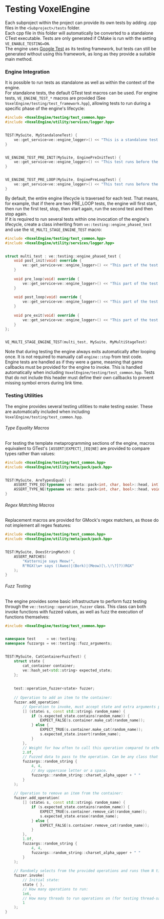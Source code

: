 # Testing VoxelEngine
Each subproject within the project can provide its own tests by adding .cpp files in the `<Subproject>/tests` folder.  
Each cpp file in this folder will automatically be converted to a standalone CTest executable. Tests are only generated if CMake is run with the setting `VE_ENABLE_TESTING=ON`.  
The engine uses [Google Test](https://github.com/google/googletest) as its testing framework, but tests can still be generated without using this framework, as long as they provide a suitable main method.


### Engine Integration
It is possible to run tests as standalone as well as within the context of the engine.  
For standalone tests, the default GTest test macros can be used. For engine tests, `VE_ENGINE_TEST_*` macros are provided (See `VoxelEngine/testing/test_framework.hpp`), allowing tests to run during a specific phase of the engine's lifecycle:

```c++
#include <VoxelEngine/testing/test_common.hpp>
#include <VoxelEngine/utility/services/logger.hpp>


TEST(MySuite, MyStandaloneTest) {
    ve::get_service<ve::engine_logger>() << "This is a standalone test." << std::endl;    
}


VE_ENGINE_TEST_PRE_INIT(MySuite, EnginePreInitTest) {
    ve::get_service<ve::engine_logger>() << "This test runs before the engine is initialized." << std::endl;  
}


VE_ENGINE_TEST_PRE_LOOP(MySuite, EnginePreLoopTest) {
    ve::get_service<ve::engine_logger>() << "This test runs before the engine main loop." << std::endl;  
}
```

By default, the entire engine lifecycle is traversed for each test. That means, for example, that if there are two PRE_LOOP tests, the engine will first start, then run the first test, stop, then start again, run the second test and then stop again.  
If it is required to run several tests within one invocation of the engine's lifecycle, create a class inheriting from `ve::testing::engine_phased_test` and use the `VE_MULTI_STAGE_ENGINE_TEST` macro:

```c++
#include <VoxelEngine/testing/test_common.hpp>
#include <VoxelEngine/utility/services/logger.hpp>


struct multi_test : ve::testing::engine_phased_test {
    void post_init(void) override {
        ve::get_service<ve::engine_logger>() << "This part of the test runs after the engine has initialized." << std::endl;  
    }
    
    void pre_loop(void) override {
        ve::get_service<ve::engine_logger>() << "This part of the test runs before the engine main loop." << std::endl;  
    }
    
    void post_loop(void) override {
        ve::get_service<ve::engine_logger>() << "This part of the test runs after the engine main loop." << std::endl;  
    }
    
    void pre_exit(void) override {
        ve::get_service<ve::engine_logger>() << "This part of the test runs before the engine exits." << std::endl;  
    }
};


VE_MULTI_STAGE_ENGINE_TEST(multi_test, MySuite, MyMultiStageTest)
```

Note that during testing the engine always exits automatically after looping once. It is not required to manually call `engine::stop` from test code.  
Engine tests are handled as if they were a game, meaning that game callbacks must be provided for the engine to invoke. This is handled automatically when including `VoxelEngine/testing/test_common.hpp`. Tests that do not include this header must define their own callbacks to prevent missing symbol errors during link time.


### Testing Utilities
The engine provides several testing utilities to make testing easier. These are automatically included when including `VoxelEngine/testing/test_common.hpp`.

###### Type Equality Macros
For testing the template metaprogramming sections of the engine, macros equivalent to GTest's `[ASSERT|EXPECT]_[EQ|NE]` are provided to compare types rather than values:

```c++
#include <VoxelEngine/testing/test_common.hpp>
#include <VoxelEngine/utility/meta/pack/pack.hpp>


TEST(MySuite, AreTypesEqual) {
    ASSERT_TYPE_EQ(typename ve::meta::pack<int, char, bool>::head, int);
    ASSERT_TYPE_NE(typename ve::meta::pack<int, char, bool>::head, void);
}
```

###### Regex Matching Macros
Replacement macros are provided for GMock's regex matchers, as those do not implement all regex features:

```c++
#include <VoxelEngine/testing/test_common.hpp>
#include <VoxelEngine/utility/meta/pack/pack.hpp>


TEST(MySuite, DoesStringMatch) {
    ASSERT_MATCHES(
        "Katternije says Meow!",
        R"RGX(\w+ says ((Awoo)|(Bork)|(Meow)[\.\!\?]?))RGX"
    );
}
```

###### Fuzz Testing
The engine provides some basic infrastructure to perform fuzz testing through the `ve::testing::operation_fuzzer` class.
This class can both invoke functions with fuzzed values, as well as fuzz the execution of functions themselves:

```c++
#include <VoxelEngine/testing/test_common.hpp>


namespace test     = ve::testing;
namespace fuzzargs = ve::testing::fuzz_arguments;


TEST(MySuite, CatContainerFuzzTest) {
    struct state {
        cat_container container;
        ve::hash_set<std::string> expected_state; 
    };
    
    
    test::operation_fuzzer<state> fuzzer;
    
    // Operation to add an item to the container:
    fuzzer.add_operation(
        // Operation to invoke, must accept state and extra arguments passed below:
        [] (state& s, const std::string& random_name) {
            if (s.expected_state.contains(random_name)) {
                EXPECT_FALSE(s.container.make_cat(random_name));
            } else {
                EXPECT_TRUE(s.container.make_cat(random_name));
                s.expected_state.insert(random_name);
            }
        },
        // Weight for how often to call this operation compared to other ones:
        2.0f,
        // Fuzzed data to pass to the operation. Can be any class that is invocable with the correct return type:
        fuzzargs::random_string {
            4, 4,
            // Any uppercase letter or a space.
            fuzzargs::random_string::charset_alpha_upper + " "
        }
    );
    
    // Operation to remove an item from the container:
    fuzzer.add_operation(
        [] (state& s, const std::string& random_name) {
            if (s.expected_state.contains(random_name)) {
                EXPECT_TRUE(s.container.remove_cat(random_name));
                s.expected_state.erase(random_name);
            } else {
                EXPECT_FALSE(s.container.remove_cat(random_name));
            }
        },
        1.0f,
        fuzzargs::random_string {
            4, 4,
            fuzzargs::random_string::charset_alpha_upper + " "
        }
    );
    
    // Randomly selects from the provided operations and runs them N times.
    fuzzer.invoke(
        // Initial state:
        state { },
        // How many operations to run:
        1e6,
        // How many threads to run operations on (for testing thread-safe objects):
        1
    );
}
```